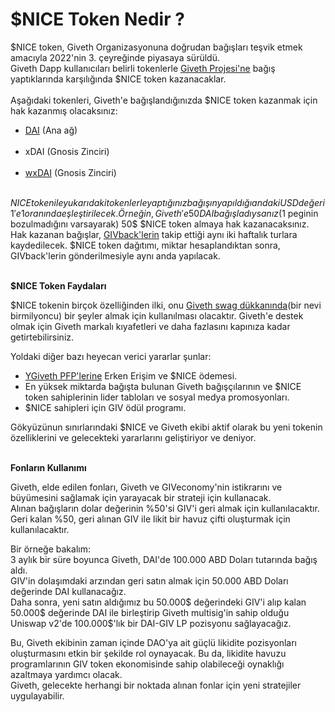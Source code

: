 # $NICE Token Nedir ?
 $NICE token, Giveth Organizasyonuna doğrudan bağışları teşvik etmek amacıyla 2022'nin 3. çeyreğinde piyasaya sürüldü. <br/>
Giveth Dapp kullanıcıları belirli tokenlerle [Giveth Projesi'ne](https://giveth.io/project/the-giveth-community-of-makers) bağış yaptıklarında karşılığında $NICE token kazanacaklar. <br/> <br/>
Aşağıdaki tokenleri, Giveth'e bağışlandığınızda $NICE token kazanmak için hak kazanmış olacaksınız:

- [DAI](https://etherscan.io/token/0x6b175474e89094c44da98b954eedeac495271d0f) (Ana ağ)  <br/> <br/>
- xDAI (Gnosis Zinciri) <br/> <br/>
- [wxDAI](https://www.blockscout.com/xdai/mainnet/token/0xe91D153E0b41518A2Ce8Dd3D7944Fa863463a97d/token-transfers) (Gnosis Zinciri) <br/> <br/>

 $NICE token ile yukarıdaki tokenlerle yaptığınız bağışın yapıldığı andaki USD değeri 1'e 1 oranında eşleştirilecek.
Örneğin, Giveth'e 50 DAI bağışladıysanız (1$ peginin bozulmadığını varsayarak) 50$ $NICE token almaya hak kazanacaksınız. <br/>
Hak kazanan bağışlar, [GIVback'lerin](https://docs.giveth.io/giveconomy/givbacks/) takip ettiği aynı iki haftalık turlara kaydedilecek. $NICE token dağıtımı, miktar hesaplandıktan sonra, GIVback'lerin gönderilmesiyle aynı anda yapılacak. <br/> <br/>

**$NICE Token Faydaları** <br/> 

$NICE tokenin birçok özelliğinden ilki, onu [Giveth swag dükkanında](https://swag.giveth.io/)(bir nevi birmilyoncu) bir şeyler almak için kullanılması olacaktır. Giveth'e destek olmak için Giveth markalı kıyafetleri ve daha fazlasını kapınıza kadar getirtebilirsiniz. <br/>

Yoldaki diğer bazı heyecan verici yararlar şunlar:

- [YGiveth PFP'lerine](https://forum.giveth.io/t/the-givers-pfp-collection-initial-sketches/656/5) Erken Erişim ve $NICE ödemesi. <br/> 
- En yüksek miktarda bağışta bulunan Giveth bağışçılarının ve $NICE token sahiplerinin lider tabloları ve sosyal medya promosyonları. <br/> 
- $NICE sahipleri için GIV ödül programı. <br/> 

Gökyüzünun sınırlarındaki $NICE ve Giveth ekibi aktif olarak bu yeni tokenin özelliklerini ve gelecekteki yararlarını geliştiriyor ve deniyor. <br/> <br/>

**Fonların Kullanımı** <br/>

Giveth, elde edilen fonları, Giveth ve GIVeconomy'nin istikrarını ve büyümesini sağlamak için yarayacak bir strateji için kullanacak. <br/>
Alınan bağışların dolar değerinin %50'si GIV'i geri almak için kullanılacaktır. Geri kalan %50, geri alınan GIV ile likit bir havuz çifti oluşturmak için kullanılacaktır.

Bir örneğe bakalım: <br/> 
3 aylık bir süre boyunca Giveth, DAI'de 100.000 ABD Doları tutarında bağış aldı. <br/>
GIV'in dolaşımdaki arzından geri satın almak için 50.000 ABD Doları değerinde DAI kullanacağız. <br/>
Daha sonra, yeni satın aldığımız bu 50.000$ değerindeki GIV'i alıp kalan 50.000$ değerinde DAI ile birleştirip Giveth multisig'in sahip olduğu Uniswap v2'de 100.000$'lık bir DAI-GIV LP pozisyonu sağlayacağız. <br/>

Bu, Giveth ekibinin zaman içinde DAO'ya ait güçlü likidite pozisyonları oluşturmasını etkin bir şekilde rol oynayacak. Bu da, likidite havuzu programlarının GIV token ekonomisinde sahip olabileceği oynaklığı azaltmaya yardımcı olacak. <br/>
Giveth, gelecekte herhangi bir noktada alınan fonlar için yeni stratejiler uygulayabilir.

